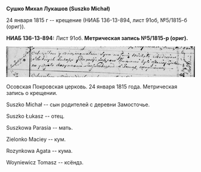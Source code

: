 **Сушко Михал Лукашов (Suszko Michał)**

24 января 1815 г -- крещение (НИАБ 136-13-894, лист 91об, №5/1815-б
(ориг)).

**НИАБ 136-13-894:** Лист 91об. **Метрическая запись №5/1815-р (ориг).**

![](./media/bb21434452705ed735166395ce9832df94845f45.png)

Осовская Покровская церковь. 24 января 1815 года. Метрическая запись о
крещении.

Suszko Michał -- сын родителей с деревни Замосточье.

Suszko Łukasz -- отец.

Suszkowa Parasia -- мать.

Zielonko Maciey -- кум.

Rozynkowa Agata -- кума.

Woyniewicz Tomasz -- ксёндз.
